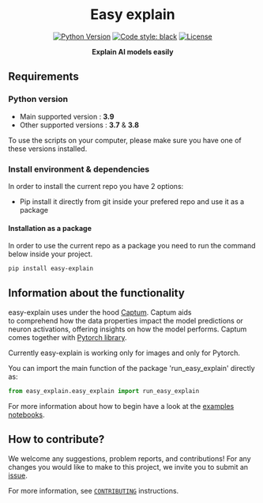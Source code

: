 <div align="center">

# Easy explain
[![Python Version](https://img.shields.io/badge/python-3.7%20%7C%203.8%20%7C%203.9-blue.svg)](#supported-python-versions) 
[![Code style: black](https://img.shields.io/badge/code%20style-black-000000.svg)](https://github.com/psf/black)
[![License](https://img.shields.io/badge/License-MIT-informational.svg)](https://github.com/stavrostheocharis/easy_explain/blob/main/LICENSE)

**Explain AI models easily**


</div>

## Requirements
### Python version
* Main supported version : <strong>3.9</strong> <br>
* Other supported versions : <strong>3.7</strong> & <strong>3.8</strong>

To use the scripts on your computer, please make sure you have one of these versions installed.

### Install environment & dependencies

In order to install the current repo you have 2 options:
- Pip install it directly from git inside your prefered repo and use it as a package

#### Installation as a package

In order to use the current repo as a package you need to run the command below inside your project.

```bash
pip install easy-explain
```

## Information about the functionality

easy-explain uses under the hood [Captum](https://captum.ai/). Captum aids to comprehend how the data properties impact the model predictions or neuron activations, offering insights on how the model performs. Captum comes together with [Pytorch library](https://pytorch.org/).

Currently easy-explain is working only for images and only for Pytorch.

You can import the main function of the package 'run_easy_explain' directly as:

```python
from easy_explain.easy_explain import run_easy_explain

```
For more information about how to begin have a look at the [examples notebooks](https://github.com/stavrostheocharis/easy_explain/tree/main/examples).

## How to contribute?

We welcome any suggestions, problem reports, and contributions!
For any changes you would like to make to this project, we invite you to submit an [issue](https://github.com/stavrostheocharis/easy_explain/issues).

For more information, see [`CONTRIBUTING`](https://github.com/stavrostheocharis/easy_explain/blob/main/CONTRIBUTING.md) instructions.

